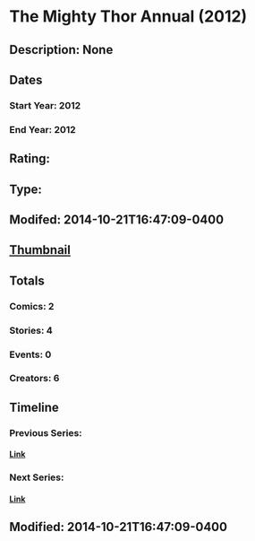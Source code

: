 # The Mighty Thor Annual (2012)
## Description: None
## Dates
### Start Year: 2012
### End Year: 2012
## Rating: 
## Type: 
## Modifed: 2014-10-21T16:47:09-0400
## [Thumbnail](http://i.annihil.us/u/prod/marvel/i/mg/b/40/image_not_available.jpg)
## Totals
### Comics: 2
### Stories: 4
### Events: 0
### Creators: 6
## Timeline
### Previous Series: 
#### [Link]()
### Next Series: 
#### [Link]()
## Modified: 2014-10-21T16:47:09-0400